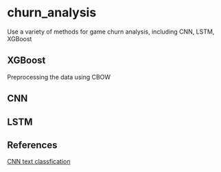 # churn_analysis
Use a variety of methods for game churn analysis, including CNN, LSTM, XGBoost

## XGBoost
Preprocessing the data using CBOW
## CNN
## LSTM
## References
[CNN text classfication](https://arxiv.org/abs/1408.5882)

